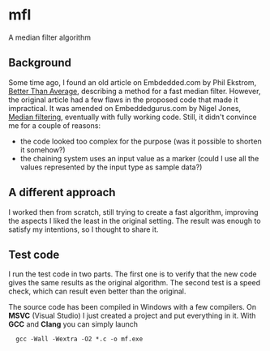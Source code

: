 # mfl
A median filter algorithm

## Background
Some time ago, I found an old article on Embdedded.com by Phil Ekstrom, [Better Than Average](https://www.embedded.com/better-than-average/), describing a method for a fast median filter.
However, the original article had a few flaws in the proposed code that made it impractical.
It was amended on Embeddedgurus.com by Nigel Jones, [Median filtering](https://embeddedgurus.com/stack-overflow/2010/10/median-filtering/), eventually with fully working code.
Still, it didn't convince me for a couple of reasons:
- the code looked too complex for the purpose (was it possible to shorten it somehow?)
- the chaining system uses an input value as a marker (could I use all the values represented by the input type as sample data?)

## A different approach
I worked then from scratch, still trying to create a fast algorithm, improving the aspects I liked the least in the original setting.
The result was enough to satisfy my intentions, so I thought to share it.

## Test code
I run the test code in two parts. The first one is to verify that the new code gives the same results as the original algorithm.
The second test is a speed check, which can result even better than the original.

The source code has been compiled in Windows with a few compilers.
On **MSVC** (Visual Studio) I just created a project and put everything in it.
With **GCC** and **Clang** you can simply launch
```
  gcc -Wall -Wextra -O2 *.c -o mf.exe
```
  

